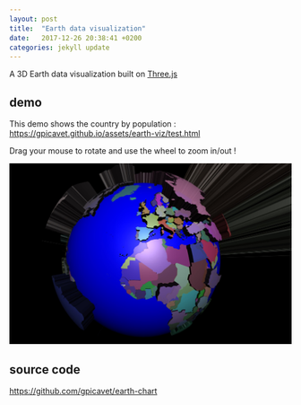 ```yaml
---
layout: post
title:  "Earth data visualization"
date:   2017-12-26 20:38:41 +0200
categories: jekyll update
---
```


A 3D Earth data visualization built on [Three.js](https://threejs.org/)

## demo

This demo shows the country by population :
<https://gpicavet.github.io/assets/earth-viz/test.html>

Drag your mouse to rotate and use the wheel to zoom in/out !


[![](/assets/earth-viz/earth-viz.jpg)](<https://gpicavet.github.io/assets/earth-viz/test.html>)

## source code
<https://github.com/gpicavet/earth-chart>
